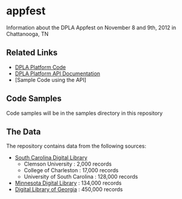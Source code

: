 appfest
=======

Information about the DPLA Appfest on November 8 and 9th, 2012 in Chattanooga, TN

## Related Links

* [DPLA Platform Code](https://github.com/dpla/platform)
* [DPLA Platform API Documentation](https://github.com/dpla/platform/wiki)
* [Sample Code using the API]

## Code Samples

Code samples will be in the samples directory in this repository

## The Data

The repository contains data from the following sources:

* [South Carolina Digital Library](http://www.scmemory.org/index.php)
  * Clemson University : 2,000 records
  * College of Charleston : 17,000 records
  * University of South Carolina : 128,000 records
* [Minnesota Digital Library](http://reflections.mndigital.org/) : 134,000 records
* [Digital Library of Georgia](http://dlg.galileo.usg.edu/) : 450,000 records
